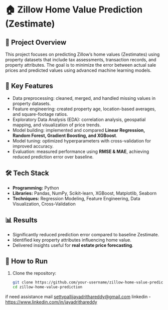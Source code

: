 # 🏠 Zillow Home Value Prediction (Zestimate)

## 📌 Project Overview
This project focuses on predicting Zillow’s home values (Zestimates) using property datasets that include tax assessments, transaction records, and property attributes. The goal is to minimize the error between actual sale prices and predicted values using advanced machine learning models.

## 🔑 Key Features
- Data preprocessing: cleaned, merged, and handled missing values in property datasets.  
- Feature engineering: created property age, location-based averages, and square-footage ratios.  
- Exploratory Data Analysis (EDA): correlation analysis, geospatial mapping, and visualization of price trends.  
- Model building: implemented and compared **Linear Regression, Random Forest, Gradient Boosting, and XGBoost**.  
- Model tuning: optimized hyperparameters with cross-validation for improved accuracy.  
- Evaluation: measured performance using **RMSE & MAE**, achieving reduced prediction error over baseline.  

## 🛠️ Tech Stack
- **Programming:** Python  
- **Libraries:** Pandas, NumPy, Scikit-learn, XGBoost, Matplotlib, Seaborn  
- **Techniques:** Regression Modeling, Feature Engineering, Data Visualization, Cross-Validation  

## 📊 Results
- Significantly reduced prediction error compared to baseline Zestimate.  
- Identified key property attributes influencing home value.  
- Delivered insights useful for **real estate price forecasting**.  

## 🚀 How to Run
1. Clone the repository:  
   ```bash
   git clone https://github.com/your-username/zillow-home-value-prediction.git
   cd zillow-home-value-prediction
if need assistance mail settypallijayadrithareddy@gmail.com
linkedin - https://www.linkedin.com/in/jayadrithareddy
